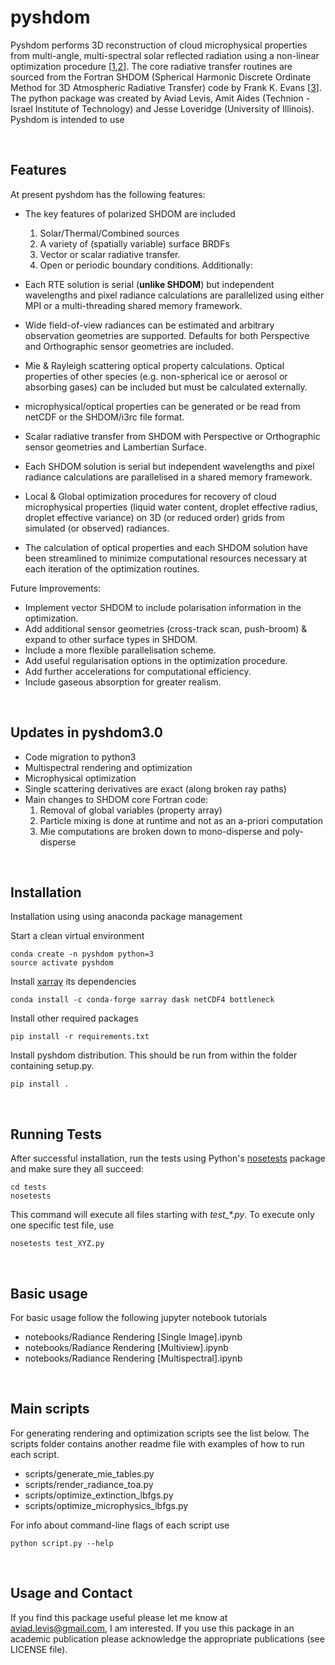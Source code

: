 # pyshdom

Pyshdom performs 3D reconstruction of cloud microphysical properties from multi-angle, multi-spectral solar reflected radiation using a non-linear optimization procedure [[1],[2]]. The core radiative transfer routines are sourced from the Fortran SHDOM (Spherical Harmonic Discrete Ordinate Method for 3D Atmospheric Radiative Transfer) code by Frank K. Evans [[3]]. The python package was created by Aviad Levis, Amit Aides (Technion - Israel Institute of Technology) and Jesse Loveridge (University of Illinois).
Pyshdom is intended to use 

[1]: http://openaccess.thecvf.com/content_iccv_2015/html/Levis_Airborne_Three-Dimensional_Cloud_ICCV_2015_paper.html
[2]: http://openaccess.thecvf.com/content_cvpr_2017/html/Levis_Multiple-Scattering_Microphysics_Tomography_CVPR_2017_paper.html
[3]: http://coloradolinux.com/~evans/shdom.html

&nbsp;

## Features

At present pyshdom has the following features:

* The key features of polarized SHDOM are included
  1. Solar/Thermal/Combined sources
  2. A variety of (spatially variable) surface BRDFs
  3. Vector or scalar radiative transfer.
  4. Open or periodic boundary conditions.
Additionally:
* Each RTE solution is serial (**unlike SHDOM**) but independent wavelengths and pixel radiance calculations are parallelized using either MPI or a multi-threading shared memory framework.
* Wide field-of-view radiances can be estimated and arbitrary observation geometries are supported. Defaults for both Perspective and Orthographic sensor geometries are included.
* Mie & Rayleigh scattering optical property calculations. Optical properties of other species (e.g. non-spherical ice or aerosol or absorbing gases) can be included but must be calculated externally.
* microphysical/optical properties can be generated or be read from netCDF or the SHDOM/i3rc file format.



* Scalar radiative transfer from SHDOM with Perspective or Orthographic sensor geometries and Lambertian Surface.
* Each SHDOM solution is serial but independent wavelengths and pixel radiance calculations are
parallelised in a shared memory framework.
* Local & Global optimization procedures for recovery of cloud microphysical properties (liquid water content,
droplet effective radius, droplet effective variance) on 3D (or reduced order) grids from simulated (or observed) radiances.
* The calculation of optical properties and each SHDOM solution have been streamlined to minimize computational resources
necessary at each iteration of the optimization routines.

Future Improvements:

* Implement vector SHDOM to include polarisation information in the optimization.
* Add additional sensor geometries (cross-track scan, push-broom) & expand to other surface types in SHDOM.
* Include a more flexible parallelisation scheme.
* Add useful regularisation options in the optimization procedure.
* Add further accelerations for computational efficiency.
* Include gaseous absorption for greater realism.

&nbsp;

## Updates in pyshdom3.0
 - Code migration to python3
 - Multispectral rendering and optimization
 - Microphysical optimization
 - Single scattering derivatives are exact (along broken ray paths)
 - Main changes to SHDOM core Fortran code:
     1. Removal of global variables (property array)
     2. Particle mixing is done at runtime and not as an a-priori computation
     4. Mie computations are broken down to mono-disperse and poly-disperse

&nbsp;

## Installation
Installation using using anaconda package management

Start a clean virtual environment
```
conda create -n pyshdom python=3
source activate pyshdom
```

Install [xarray](http://xarray.pydata.org/) its dependencies 
```
conda install -c conda-forge xarray dask netCDF4 bottleneck
```

Install other required packages
```
pip install -r requirements.txt
```

Install pyshdom distribution. This should be run from within the folder containing setup.py.
```
pip install .
```

&nbsp;

## Running Tests
After successful installation, run the tests using Python's [nosetests](https://nose.readthedocs.io/en/latest/index.html) package
and make sure they all succeed:
```
cd tests
nosetests
```
This command will execute all files starting with *test_\*.py*.
To execute only one specific test file, use
```
nosetests test_XYZ.py
```

&nbsp;

## Basic usage
For basic usage follow the following jupyter notebook tutorials
- notebooks/Radiance Rendering [Single Image].ipynb
- notebooks/Radiance Rendering [Multiview].ipynb
- notebooks/Radiance Rendering [Multispectral].ipynb

&nbsp;

## Main scripts
For generating rendering and optimization scripts see the list below.
The scripts folder contains another readme file with examples of how to run each script.
  - scripts/generate_mie_tables.py
  - scripts/render_radiance_toa.py
  - scripts/optimize_extinction_lbfgs.py
  - scripts/optimize_microphysics_lbfgs.py

For info about command-line flags of each script use
```
python script.py --help
```

&nbsp;

## Usage and Contact
If you find this package useful please let me know at aviad.levis@gmail.com, I am interested.
If you use this package in an academic publication please acknowledge the appropriate publications (see LICENSE file).
